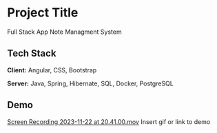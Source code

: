 
# Project Title

Full Stack App Note Managment System


## Tech Stack

**Client:** Angular, CSS, Bootstrap

**Server:** Java, Spring, Hibernate, SQL, Docker, PostgreSQL




## Demo
[Screen Recording 2023-11-22 at 20.41.00.mov](..%2F..%2F..%2FDesktop%2FScreen%20Recording%202023-11-22%20at%2020.41.00.mov)
Insert gif or link to demo

